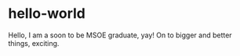 # hello-world
Hello, I am a soon to be MSOE graduate, yay!
On to bigger and better things, exciting.
